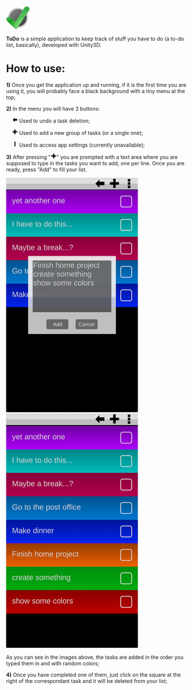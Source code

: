 <p allign="center">
	<img src="/Assets/Resources/Release/Icon.png?raw=true" width="64" height="64" alt="ToDo Icon" style="vertical-allign:middle;"/>
</p>

**ToDo** is a simple application to keep track of stuff you have to do (a to-do list, basically), developed with Unity3D.

# How to use:

**1)** Once you get the application up and running, if it is the first time you are using it, you will probably face a black background with a tiny menu at the top;

**2)** In the menu you will have 3 buttons:
	<p>&nbsp;&nbsp;&nbsp;&nbsp;<img src="/Assets/Resources/Textures/TopMenu/Buttons/UndoEnabled.png?raw=true" width="16" height="16" alt="ToDo Icon" style="vertical-allign:middle;"/></img> Used to undo a task deletion;</p>
	<p>&nbsp;&nbsp;&nbsp;&nbsp;<img src="/Assets/Resources/Textures/TopMenu/Buttons/Add.png?raw=true" width="16" height="16" alt="ToDo Icon" style="vertical-allign:middle;"/></img> Used to add a new group of tasks (or a single one);</p>
	<p>&nbsp;&nbsp;&nbsp;&nbsp;<img src="/Assets/Resources/Textures/TopMenu/Buttons/Options.png?raw=true" width="16" height="16" alt="ToDo Icon" style="vertical-allign:middle;"/></img> Used to access app settings (currently unavailable);</p>

**3)** After pressing "<img src="/Assets/Resources/Textures/TopMenu/Buttons/Add.png?raw=true" width="16" height="16" alt="ToDo Icon" style="vertical-allign:middle;"/></img>" you are prompted with a text area where you are supposed to type in the tasks you want to add, one per line. Once you are ready, press "Add" to fill your list.
<p>
	<img src="/Screenshots/AddNewTask.png" width="360" height="640" alt="Adding new task">
	<img src="/Screenshots/NewTaskAdded.png" width="360" height="640" alt="New tasks added">
</p>

As you can see in the images above, the tasks are added in the order you typed them in and with random colors;

**4)** Once you have completed one of them, just click on the square at the right of the correspondant task and it will be deleted from your list;